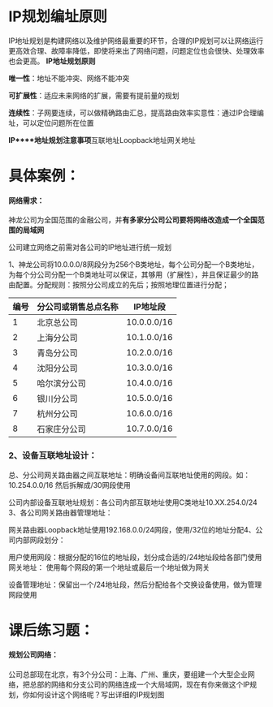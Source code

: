 # **IP规划编址原则**

IP地址规划是构建网络以及维护网络最重要的环节，合理的IP规划可以让网络运行更高效合理、故障率降低，即使将来出了网络问题，问题定位也会很快、处理效率也会更高。 **IP地址规划原则**

**唯一性**：地址不能冲突、网络不能冲突

**可扩展性**：适应未来网络的扩展，需要有提前量的规划

**连续性**：子网要连续，可以做精确路由汇总，提高路由效率实意性：通过IP合理编址，可以定位问题所在位置

**IP****地址规划注意事项**互联地址Loopback地址网关地址

# **具体案例：**

#### 网络需求：

神龙公司为全国范围的金融公司，并**有多家分公司公司要将网络改造成一个全国范围的局域网**

公司建立网络之前需对各公司的IP地址进行统一规划

1、神龙公司将10.0.0.0/8网段分为256个B类地址，每个公司分配一个B类地址，为每个分公司分配一个B类地址可以保证，其够用（扩展性），并且保证最少的路由配置。分配规则：按照分公司成立的先后；按照地理位置进行分配；

| 编号 | 分公司或销售总点名称 | IP地址段    |
| ---- | -------------------- | ----------- |
| 1    | 北京总公司           | 10.0.0.0/16 |
| 2    | 上海分公司           | 10.1.0.0/16 |
| 3    | 青岛分公司           | 10.2.0.0/16 |
| 4    | 沈阳分公司           | 10.3.0.0/16 |
| 5    | 哈尔滨分公司         | 10.4.0.0/16 |
| 6    | 银川分公司           | 10.5.0.0/16 |
| 7    | 杭州分公司           | 10.6.0.0/16 |
| 8    | 石家庄分公司         | 10.7.0.0/16 |

### 2、设备互联地址设计：

总、分公司网关路由器之间互联地址：明确设备间互联地址使用的网段。如： 10.254.0.0/16 然后拆解成/30网段使用

公司内部设备互联地址规划：各公司内部互联地址使用C类地址10.XX.254.0/24 3、各公司网关路由器管理地址：



网关路由器Loopback地址使用192.168.0.0/24网段，使用/32位的地址分配4、公司内部网段划分：

用户使用网段：根据分配的16位的地址段，划分成合适的/24地址段给各部门使用网关地址：	使用每个网段的第一个地址或最后一个地址做为网关

设备管理地址：保留出一个/24地址段，然后分配给各个交换设备使用，做为管理网段使用

 

# **课后练习题：**

#### 规划公司网络：

公司总部现在北京，有3个分公司：上海、广州、重庆，要组建一个大型企业网络，把总部的网络和分支公司的网络连成一个大局域网，现在有你来做这个IP规划，你如何设计这个网络呢？写出详细的IP规划图